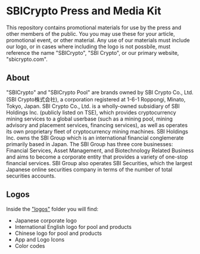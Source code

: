 # SBICrypto Press and Media Kit
This repository contains promotional materials for use by the press and other members of the public.
You you may use these for your article, promotional event, or other material.  Any use of our materials must include our logo, or in cases where including the logo is not possbile, must reference the name "SBICrypto", "SBI Crypto", or our primary website, "sbicrypto.com".

## About
"SBICrypto" and "SBICrypto Pool" are brands owned by SBI Crypto Co., Ltd. (SBI Crypto株式会社), a corporation registered at 1-6-1 Roppongi, Minato, Tokyo, Japan. SBI Crypto Co., Ltd. is a wholly-owned subsidiary of SBI Holdings Inc. (publicly listed on TSE), which provides cryptocurrency mining services to a global userbase (such as a mining pool, mining advisory and placement services, financing services), as well as operates its own proprietary fleet of cryptocurrency mining machines. SBI Holdings Inc. owns the SBI Group which is an international financial conglemerate primarily based in Japan. The SBI Group has three core businesses: Financial Services, Asset Management, and Biotechnology Related Business and aims to become a corporate entity that provides a variety of one-stop financial services. SBI Group also operates SBI Securities, which the largest Japanese online securities company in terms of the number of total securities accounts.

## Logos
Inside the ["logos"](logos) folder you will find:
* Japanese corporate logo
* International English logo for pool and products
* Chinese logo for pool and products
* App and Logo Icons
* Color codes
